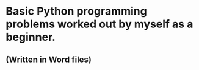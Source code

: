 # Basic Python programming problems worked out by myself as a beginner. 
## (Written in Word files)
